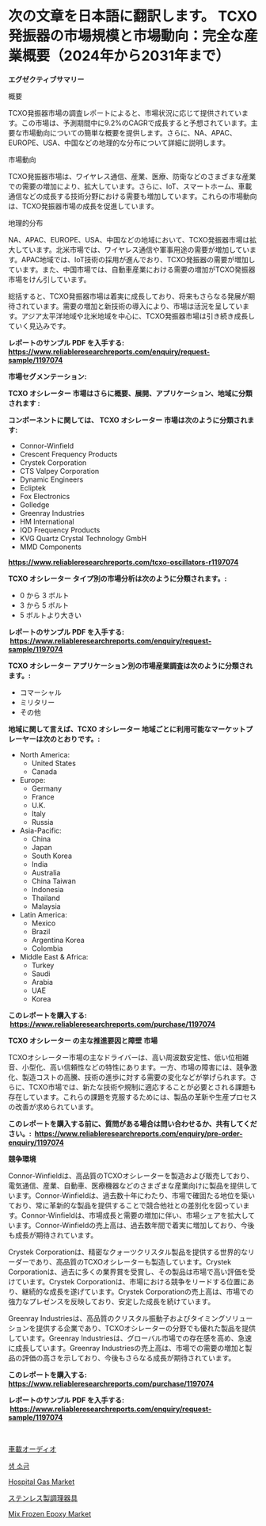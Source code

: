 <p><h1>次の文章を日本語に翻訳します。
TCXO発振器の市場規模と市場動向：完全な産業概要（2024年から2031年まで）</h1></p><p><strong>エグゼクティブサマリー</strong></p>
<p><p>概要</p><p>TCXO発振器市場の調査レポートによると、市場状況に応じて提供されています。この市場は、予測期間中に9.2%のCAGRで成長すると予想されています。主要な市場動向についての簡単な概要を提供します。さらに、NA、APAC、EUROPE、USA、中国などの地理的な分布について詳細に説明します。</p><p>市場動向</p><p>TCXO発振器市場は、ワイヤレス通信、産業、医療、防衛などのさまざまな産業での需要の増加により、拡大しています。さらに、IoT、スマートホーム、車載通信などの成長する技術分野における需要も増加しています。これらの市場動向は、TCXO発振器市場の成長を促進しています。</p><p>地理的分布</p><p>NA、APAC、EUROPE、USA、中国などの地域において、TCXO発振器市場は拡大しています。北米市場では、ワイヤレス通信や軍事用途の需要が増加しています。APAC地域では、IoT技術の採用が進んでおり、TCXO発振器の需要が増加しています。また、中国市場では、自動車産業における需要の増加がTCXO発振器市場をけん引しています。</p><p>総括すると、TCXO発振器市場は着実に成長しており、将来もさらなる発展が期待されています。需要の増加と新技術の導入により、市場は活況を呈しています。アジア太平洋地域や北米地域を中心に、TCXO発振器市場は引き続き成長していく見込みです。</p></p>
<p><strong>レポートのサンプル PDF を入手する: <a href="https://www.reliableresearchreports.com/enquiry/request-sample/1197074">https://www.reliableresearchreports.com/enquiry/request-sample/1197074</a></strong></p>
<p><strong>市場セグメンテーション:</strong></p>
<p><strong> TCXO オシレーター 市場はさらに概要、展開、アプリケーション、地域に分類されます :</strong></p>
<p><strong>コンポーネントに関しては、 TCXO オシレーター 市場は次のように分類されます: &nbsp;</strong></p>
<p><ul><li>Connor-Winfield</li><li>Crescent Frequency Products</li><li>Crystek Corporation</li><li>CTS Valpey Corporation</li><li>Dynamic Engineers</li><li>Ecliptek</li><li>Fox Electronics</li><li>Golledge</li><li>Greenray Industries</li><li>HM International</li><li>IQD Frequency Products</li><li>KVG Quartz Crystal Technology GmbH</li><li>MMD Components</li></ul></p>
<p><strong><a href="https://www.reliableresearchreports.com/tcxo-oscillators-r1197074">https://www.reliableresearchreports.com/tcxo-oscillators-r1197074</a></strong></p>
<p><strong> TCXO オシレーター タイプ別の市場分析は次のように分類されます。:</strong></p>
<p><ul><li>0 から 3 ボルト</li><li>3 から 5 ボルト</li><li>5 ボルトより大きい</li></ul></p>
<p><strong>レポートのサンプル PDF を入手する: &nbsp;<a href="https://www.reliableresearchreports.com/enquiry/request-sample/1197074">https://www.reliableresearchreports.com/enquiry/request-sample/1197074</a></strong></p>
<p><strong> TCXO オシレーター アプリケーション別の市場産業調査は次のように分類されます。:</strong></p>
<p><ul><li>コマーシャル</li><li>ミリタリー</li><li>その他</li></ul></p>
<p><strong>地域に関して言えば、TCXO オシレーター 地域ごとに利用可能なマーケットプレーヤーは次のとおりです。:</strong></p>
<p><ul>
    <li>
        North America:
        <ul>
            <li>United States</li>
            <li>Canada</li>
        </ul>
    </li>
    <li>
        Europe:
        <ul>
            <li>Germany</li>
            <li>France</li>
            <li>U.K.</li>
            <li>Italy</li>
            <li>Russia</li>
        </ul>
    </li>
    <li>
        Asia-Pacific:
        <ul>
            <li>China</li>
            <li>Japan</li>
            <li>South Korea</li>
            <li>India</li>
            <li>Australia</li>
            <li>China Taiwan</li>
            <li>Indonesia</li>
            <li>Thailand</li>
            <li>Malaysia</li>
        </ul>
    </li>
    <li>
        Latin America:
        <ul>
            <li>Mexico</li>
            <li>Brazil</li>
            <li>Argentina Korea</li>
            <li>Colombia</li>
        </ul>
    </li>
    <li>
        Middle East & Africa:
        <ul>
            <li>Turkey</li>
            <li>Saudi</li>
            <li>Arabia</li>
            <li>UAE</li>
            <li>Korea</li>
        </ul>
    </li>
    </ul></p>
<p><strong>このレポートを購入する: &nbsp;<a href="https://www.reliableresearchreports.com/purchase/1197074">https://www.reliableresearchreports.com/purchase/1197074</a></strong></p>
<p><strong>TCXO オシレーター の主な推進要因と障壁 市場</strong></p>
<p><p>TCXOオシレーター市場の主なドライバーは、高い周波数安定性、低い位相雑音、小型化、高い信頼性などの特性にあります。一方、市場の障害には、競争激化、製造コストの高騰、技術の進歩に対する需要の変化などが挙げられます。さらに、TCXO市場では、新たな技術や規制に適応することが必要とされる課題も存在しています。これらの課題を克服するためには、製品の革新や生産プロセスの改善が求められています。</p></p>
<p><strong>このレポートを購入する前に、質問がある場合は問い合わせるか、共有してください。:&nbsp; <a href="https://www.reliableresearchreports.com/enquiry/pre-order-enquiry/1197074">https://www.reliableresearchreports.com/enquiry/pre-order-enquiry/1197074</a></strong></p>
<p><strong>競争環境</strong></p>
<p><p>Connor-Winfieldは、高品質のTCXOオシレーターを製造および販売しており、電気通信、産業、自動車、医療機器などのさまざまな産業向けに製品を提供しています。Connor-Winfieldは、過去数十年にわたり、市場で確固たる地位を築いており、常に革新的な製品を提供することで競合他社との差別化を図っています。Connor-Winfieldは、市場成長と需要の増加に伴い、市場シェアを拡大しています。Connor-Winfieldの売上高は、過去数年間で着実に増加しており、今後も成長が期待されています。</p><p>Crystek Corporationは、精密なクォーツクリスタル製品を提供する世界的なリーダーであり、高品質のTCXOオシレーターも製造しています。Crystek Corporationは、過去に多くの業界賞を受賞し、その製品は市場で高い評価を受けています。Crystek Corporationは、市場における競争をリードする位置にあり、継続的な成長を遂げています。Crystek Corporationの売上高は、市場での強力なプレゼンスを反映しており、安定した成長を続けています。</p><p>Greenray Industriesは、高品質のクリスタル振動子およびタイミングソリューションを提供する企業であり、TCXOオシレーターの分野でも優れた製品を提供しています。Greenray Industriesは、グローバル市場での存在感を高め、急速に成長しています。Greenray Industriesの売上高は、市場での需要の増加と製品の評価の高さを示しており、今後もさらなる成長が期待されています。</p></p>
<p><strong>このレポートを購入する: &nbsp; <a href="https://www.reliableresearchreports.com/purchase/1197074">https://www.reliableresearchreports.com/purchase/1197074</a></strong></p>
<p><strong>レポートのサンプル PDF を入手する: &nbsp;<a href="https://www.reliableresearchreports.com/enquiry/request-sample/1197074">https://www.reliableresearchreports.com/enquiry/request-sample/1197074</a></strong><strong></strong></p>
<p>&nbsp;</p>
<p><p><a href="https://medium.com/@jewelmohr96/%E8%87%AA%E5%8B%95%E8%BB%8A%E3%82%AA%E3%83%BC%E3%83%87%E3%82%A3%E3%82%AA%E5%B8%82%E5%A0%B4%E3%83%A1%E3%83%88%E3%83%AA%E3%82%AF%E3%82%B9%E3%81%AE%E3%83%87%E3%82%B3%E3%83%BC%E3%83%89-%E5%B8%82%E5%A0%B4%E3%82%B7%E3%82%A7%E3%82%A2-%E3%83%88%E3%83%AC%E3%83%B3%E3%83%89-%E3%81%8A%E3%82%88%E3%81%B3%E6%88%90%E9%95%B7%E3%83%91%E3%82%BF%E3%83%BC%E3%83%B3-eee44953c0a3">車載オーディオ</a></p><p><a href="https://medium.com/@reinaurphy35/%ED%95%B4%EC%88%98-%EC%86%8C%EA%B8%88-%EC%8B%9C%EC%9E%A5-%EB%B6%84%EC%84%9D-%EA%B8%80%EB%A1%9C%EB%B2%8C-%EC%82%B0%EC%97%85-%EC%A0%84%EB%A7%9D-%EB%B0%8F-%EC%98%88%EC%B8%A1-2024%EB%85%84%EB%B6%80%ED%84%B0-2031%EB%85%84-ae3347a80f0e">생 소금</a></p><p><a href="https://github.com/Chiragrp22/Market-Research-Report-List-4/blob/main/hospital-gas-market.md">Hospital Gas Market</a></p><p><a href="https://medium.com/@ronaldowens626/%E3%82%B9%E3%83%86%E3%83%B3%E3%83%AC%E3%82%B9%E8%A3%BD%E8%AA%BF%E7%90%86%E5%99%A8%E5%85%B7%E5%B8%82%E5%A0%B4%E3%81%AE%E3%83%A1%E3%83%88%E3%83%AA%E3%82%AF%E3%82%B9%E3%81%AE%E8%A7%A3%E8%AA%AD-%E5%B8%82%E5%A0%B4%E3%82%B7%E3%82%A7%E3%82%A2-%E3%83%88%E3%83%AC%E3%83%B3%E3%83%89-%E6%88%90%E9%95%B7%E3%83%91%E3%82%BF%E3%83%BC%E3%83%B3-9b273fc9b891">ステンレス製調理器具</a></p><p><a href="https://www.linkedin.com/pulse/mix-frozen-epoxy-market-size-share-amp-trends-analysis-report-t34cf?trackingId=U5be6B7LM3%2BUPnjtQUsG7w%3D%3D">Mix Frozen Epoxy Market</a></p></p>